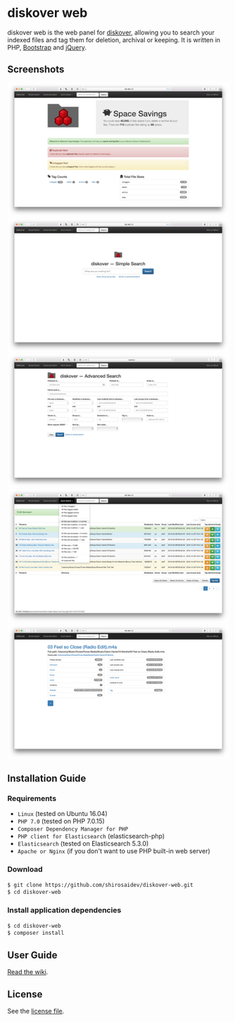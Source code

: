 # diskover web

diskover web is the web panel for [diskover](/diskover), allowing you to search your indexed files and tag them for deletion, archival or keeping. It is written in PHP, [Bootstrap](http://getbootstrap.com/) and [jQuery](https://jquery.com/).

## Screenshots

![diskover web dashboard](docs/diskover-web-dashboard-screenshot.png?raw=true)
![diskover web simple search](docs/diskover-web-simplesearch-screenshot.png?raw=true)
![diskover web advanced file view](docs/diskover-web-advancedsearch-screenshot.png?raw=true)
![diskover web search results](docs/diskover-web-searchresults-screenshot.png?raw=true)
![diskover web file view](docs/diskover-web-fileview-screenshot.png?raw=true)

## Installation Guide

### Requirements

* `Linux` (tested on Ubuntu 16.04)
* `PHP 7.0` (tested on PHP 7.0.15)
* `Composer Dependency Manager for PHP`
* `PHP client for Elasticsearch` (elasticsearch-php)
* `Elasticsearch` (tested on Elasticsearch 5.3.0)
* `Apache or Nginx` (if you don't want to use PHP built-in web server)

### Download

```sh
$ git clone https://github.com/shirosaidev/diskover-web.git
$ cd diskover-web
```

### Install application dependencies

```sh
$ cd diskover-web
$ composer install
```


## User Guide

[Read the wiki](/wiki).


## License

See the [license file](/LICENSE).
